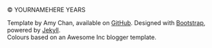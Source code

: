 &copy; YOURNAMEHERE YEARS  
<!--You don't have to include all of this stuff, but nice to credit bootstrap/jekyll at least.-->
Template by Amy Chan, available on [GitHub](https://github.com/mathematicalcoffee/mathematicalcoffee.github.io/tree/skellington). Designed with [Bootstrap](http://getbootstrap.com/), powered by [Jekyll](http://jekyllrb.com/).  
Colours based on an Awesome Inc blogger template.
